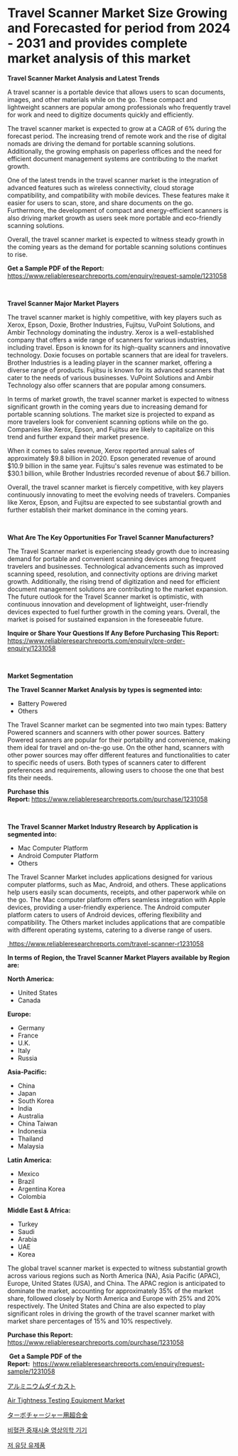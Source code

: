 <p><h1>Travel Scanner Market Size Growing and Forecasted for period from 2024 - 2031 and provides complete market analysis of this market</h1></p><p><strong>Travel Scanner Market Analysis and Latest Trends</strong></p>
<p><p>A travel scanner is a portable device that allows users to scan documents, images, and other materials while on the go. These compact and lightweight scanners are popular among professionals who frequently travel for work and need to digitize documents quickly and efficiently.</p><p>The travel scanner market is expected to grow at a CAGR of 6% during the forecast period. The increasing trend of remote work and the rise of digital nomads are driving the demand for portable scanning solutions. Additionally, the growing emphasis on paperless offices and the need for efficient document management systems are contributing to the market growth.</p><p>One of the latest trends in the travel scanner market is the integration of advanced features such as wireless connectivity, cloud storage compatibility, and compatibility with mobile devices. These features make it easier for users to scan, store, and share documents on the go. Furthermore, the development of compact and energy-efficient scanners is also driving market growth as users seek more portable and eco-friendly scanning solutions.</p><p>Overall, the travel scanner market is expected to witness steady growth in the coming years as the demand for portable scanning solutions continues to rise.</p></p>
<p><strong>Get a Sample PDF of the Report:&nbsp;</strong> <a href="https://www.reliableresearchreports.com/enquiry/request-sample/1231058">https://www.reliableresearchreports.com/enquiry/request-sample/1231058</a></p>
<p>&nbsp;</p>
<p><strong>Travel Scanner Major Market Players</strong></p>
<p><p>The travel scanner market is highly competitive, with key players such as Xerox, Epson, Doxie, Brother Industries, Fujitsu, VuPoint Solutions, and Ambir Technology dominating the industry. Xerox is a well-established company that offers a wide range of scanners for various industries, including travel. Epson is known for its high-quality scanners and innovative technology. Doxie focuses on portable scanners that are ideal for travelers. Brother Industries is a leading player in the scanner market, offering a diverse range of products. Fujitsu is known for its advanced scanners that cater to the needs of various businesses. VuPoint Solutions and Ambir Technology also offer scanners that are popular among consumers.</p><p>In terms of market growth, the travel scanner market is expected to witness significant growth in the coming years due to increasing demand for portable scanning solutions. The market size is projected to expand as more travelers look for convenient scanning options while on the go. Companies like Xerox, Epson, and Fujitsu are likely to capitalize on this trend and further expand their market presence.</p><p>When it comes to sales revenue, Xerox reported annual sales of approximately $9.8 billion in 2020. Epson generated revenue of around $10.9 billion in the same year. Fujitsu's sales revenue was estimated to be $30.1 billion, while Brother Industries recorded revenue of about $6.7 billion.</p><p>Overall, the travel scanner market is fiercely competitive, with key players continuously innovating to meet the evolving needs of travelers. Companies like Xerox, Epson, and Fujitsu are expected to see substantial growth and further establish their market dominance in the coming years.</p></p>
<p>&nbsp;</p>
<p><strong>What Are The Key Opportunities For Travel Scanner Manufacturers?</strong></p>
<p><p>The Travel Scanner market is experiencing steady growth due to increasing demand for portable and convenient scanning devices among frequent travelers and businesses. Technological advancements such as improved scanning speed, resolution, and connectivity options are driving market growth. Additionally, the rising trend of digitization and need for efficient document management solutions are contributing to the market expansion. The future outlook for the Travel Scanner market is optimistic, with continuous innovation and development of lightweight, user-friendly devices expected to fuel further growth in the coming years. Overall, the market is poised for sustained expansion in the foreseeable future.</p></p>
<p><strong>Inquire or Share Your Questions If Any Before Purchasing This Report:</strong> <a href="https://www.reliableresearchreports.com/enquiry/pre-order-enquiry/1231058">https://www.reliableresearchreports.com/enquiry/pre-order-enquiry/1231058</a></p>
<p>&nbsp;</p>
<p><strong>Market Segmentation</strong></p>
<p><strong>The Travel Scanner Market Analysis by types is segmented into:</strong></p>
<p><ul><li>Battery Powered</li><li>Others</li></ul></p>
<p><p>The Travel Scanner market can be segmented into two main types: Battery Powered scanners and scanners with other power sources. Battery Powered scanners are popular for their portability and convenience, making them ideal for travel and on-the-go use. On the other hand, scanners with other power sources may offer different features and functionalities to cater to specific needs of users. Both types of scanners cater to different preferences and requirements, allowing users to choose the one that best fits their needs.</p></p>
<p><strong>Purchase this Report:&nbsp;</strong><a href="https://www.reliableresearchreports.com/purchase/1231058">https://www.reliableresearchreports.com/purchase/1231058</a></p>
<p>&nbsp;</p>
<p><strong>The Travel Scanner Market Industry Research by Application is segmented into:</strong></p>
<p><ul><li>Mac Computer Platform</li><li>Android Computer Platform</li><li>Others</li></ul></p>
<p><p>The Travel Scanner Market includes applications designed for various computer platforms, such as Mac, Android, and others. These applications help users easily scan documents, receipts, and other paperwork while on the go. The Mac computer platform offers seamless integration with Apple devices, providing a user-friendly experience. The Android computer platform caters to users of Android devices, offering flexibility and compatibility. The Others market includes applications that are compatible with different operating systems, catering to a diverse range of users.</p></p>
<p><a href="https://www.reliableresearchreports.com/travel-scanner-r1231058">&nbsp;https://www.reliableresearchreports.com/travel-scanner-r1231058</a></p>
<p><strong>In terms of Region, the Travel Scanner Market Players available by Region are:</strong></p>
<p>
    <p> <strong> North America: </strong>
        <ul>
            <li>United States</li>
            <li>Canada</li>
        </ul>
        </p> 
    <p> <strong> Europe: </strong>
        <ul>
            <li>Germany</li>
            <li>France</li>
            <li>U.K.</li>
            <li>Italy</li>
            <li>Russia</li>
        </ul>
        </p> 
    <p> <strong> Asia-Pacific: </strong>
        <ul>
            <li>China</li>
            <li>Japan</li>
            <li>South Korea</li>
            <li>India</li>
            <li>Australia</li>
            <li>China Taiwan</li>
            <li>Indonesia</li>
            <li>Thailand</li>
            <li>Malaysia</li>
        </ul>
        </p> 
    <p> <strong> Latin America: </strong>
        <ul>
            <li>Mexico</li>
            <li>Brazil</li>
            <li>Argentina Korea</li>
            <li>Colombia</li>
        </ul>
        </p> 
    <p> <strong> Middle East & Africa: </strong>
        <ul>
            <li>Turkey</li>
            <li>Saudi</li>
            <li>Arabia</li>
            <li>UAE</li>
            <li>Korea</li>
        </ul>
    </p>
    </p>
<p><p>The global travel scanner market is expected to witness substantial growth across various regions such as North America (NA), Asia Pacific (APAC), Europe, United States (USA), and China. The APAC region is anticipated to dominate the market, accounting for approximately 35% of the market share, followed closely by North America and Europe with 25% and 20% respectively. The United States and China are also expected to play significant roles in driving the growth of the travel scanner market with market share percentages of 15% and 10% respectively.</p></p>
<p><strong>Purchase this Report: </strong><a href="https://www.reliableresearchreports.com/purchase/1231058">https://www.reliableresearchreports.com/purchase/1231058</a></p>
<p>&nbsp;<strong>Get a Sample PDF of the Report:&nbsp;&nbsp;</strong><a href="https://www.reliableresearchreports.com/enquiry/request-sample/1231058">https://www.reliableresearchreports.com/enquiry/request-sample/1231058</a></p>
<p><strong></strong></p>
<p><p><a href="https://github.com/DayanaRunolfsdottir/Market-Research-Report-List-1/blob/main/9703878160009.md">アルミニウムダイカスト</a></p><p><a href="https://github.com/setiawananhar13/Market-Research-Report-List-1/blob/main/air-tightness-testing-equipment-market.md">Air Tightness Testing Equipment Market</a></p><p><a href="https://github.com/VinceMarvin1/Market-Research-Report-List-1/blob/main/4125184160008.md">ターボチャージャー用超合金</a></p><p><a href="https://github.com/mofijurk071/Market-Research-Report-List-1/blob/main/5935447171707.md">비혈관 중재시술 영상의학 기기</a></p><p><a href="https://github.com/bunxhcci35271755/Market-Research-Report-List-2/blob/main/1874455171708.md">저 유당 유제품</a></p></p>